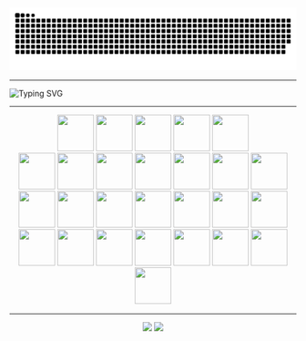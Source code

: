 <div align="center">
<picture>
  <source media="(prefers-color-scheme: dark)" srcset="https://github.com/DenadaiSenai/DenadaiSenai/blob/output/github-contribution-grid-snake-dark.svg">
  <source media="(prefers-color-scheme: light)" srcset="https://github.com/DenadaiSenai/DenadaiSenai/blob/output/github-contribution-grid-snake.svg">
  <img alt="github contribution grid snake animation" src="https://raw.githubusercontent.com/platane/platane/output/github-contribution-grid-snake.svg">
</picture>
</div>
<hr>
<div align="center" style="display: inline-block;">
  <img src="https://readme-typing-svg.herokuapp.com?font=CourierNew&color=%ccc&size=48&center=true&vCenter=true&width=1200&height=100&lines=Olá!;+Seja+bem+vindo+ao+meu+github+do+SENAI!📚" alt="Typing SVG" style="display: inline-block;">
</div>
<hr>
<div align="center">
<img src="https://cdn-icons-png.flaticon.com/512/3118/3118352.png" width="64" height="64"/>
<img src="https://encrypted-tbn0.gstatic.com/images?q=tbn:ANd9GcR9wNPGVkIOotqwn65mXxA-1gsV6VPiX2TgxMBQoB76ww&s" width="64" height="64"/>
<img src="https://play-lh.googleusercontent.com/pao-47YoMcSV8iYk8CZn3Fvq6ieEco6ZZ3Q9A4PcWQZWjrelN6Cv1-BOE8XvFq91Mg" width="64" height="64"/>
<img src="https://purgatorioeletronico.files.wordpress.com/2012/12/konami-logo.jpg?w=640" width="64" height="64"/>
<img src="https://images-wixmp-ed30a86b8c4ca887773594c2.wixmp.com/f/6164061e-c158-4e7d-a911-73a48aa0f319/d424npi-1ee317a2-36de-4660-a654-b94946eb50d5.png?token=eyJ0eXAiOiJKV1QiLCJhbGciOiJIUzI1NiJ9.eyJzdWIiOiJ1cm46YXBwOjdlMGQxODg5ODIyNjQzNzNhNWYwZDQxNWVhMGQyNmUwIiwiaXNzIjoidXJuOmFwcDo3ZTBkMTg4OTgyMjY0MzczYTVmMGQ0MTVlYTBkMjZlMCIsIm9iaiI6W1t7InBhdGgiOiJcL2ZcLzYxNjQwNjFlLWMxNTgtNGU3ZC1hOTExLTczYTQ4YWEwZjMxOVwvZDQyNG5waS0xZWUzMTdhMi0zNmRlLTQ2NjAtYTY1NC1iOTQ5NDZlYjUwZDUucG5nIn1dXSwiYXVkIjpbInVybjpzZXJ2aWNlOmZpbGUuZG93bmxvYWQiXX0.ypOwPqCSu6820AE_NYgByt_ebpNgqeJYtDw-Z1-l1hU" width="64" height="64"/>
<br>
<img src="https://w7.pngwing.com/pngs/369/795/png-transparent-arduino-macos-bigsur-icon-thumbnail.png" width="64" height="64"/>
<img src="https://www.espressif.com/sites/all/themes/espressif/images/esp32-c6/esp32-c6-socs.png" width="64" height="64"/>
<img src="https://encrypted-tbn0.gstatic.com/images?q=tbn:ANd9GcSMV3PK6WEheZ1Or1PmQbOjA3D_zEoFKVUMXB-lvCJ0ww&s" width="64" height="64"/>
<img src="https://seeklogo.com/images/Z/zilog-logo-9FB3F856D3-seeklogo.com.png" width="64" height="64"/>
<img src="https://encrypted-tbn0.gstatic.com/images?q=tbn:ANd9GcTRks9MUJrCM3TXQaFBBrJCgAhBhw7gpUZBnKcxW4CRhg&s" width="64" height="64"/>
<img src="https://cdn-icons-png.flaticon.com/512/10505/10505191.png" width="64" height="64"/>
<img src="https://encrypted-tbn0.gstatic.com/images?q=tbn:ANd9GcRSJKVtdmBz02Q8szgJybgpR1Y1Mbd8JGsVg7QFeJLD9w&s" width="64" height="64"/>
<br>

<img src="https://encrypted-tbn0.gstatic.com/images?q=tbn:ANd9GcR2wRQCoJnFRArqNkiiuSYo7lWX_RiFozrKaspvDQsGHw&s" width="64" height="64"/>
<img src="https://encrypted-tbn0.gstatic.com/images?q=tbn:ANd9GcSobFODMygBxab8M3gzlPn2Op2zuegL6WgB3ueN8ufIeg&s" width="64" height="64"/>
<img src="https://w7.pngwing.com/pngs/130/892/png-transparent-apache-tomcat-apache-http-server-web-server-java-servlet-javaserver-pages-others-miscellaneous-text-logo-thumbnail.png" width="64" height="64"/>
<img src="https://encrypted-tbn0.gstatic.com/images?q=tbn:ANd9GcRmzyzbF29nI7Bgc1qsfMy7ky2KtIstUaZ3qamxdHQvjw&s" width="64" height="64"/>
<img src="https://encrypted-tbn0.gstatic.com/images?q=tbn:ANd9GcReQblOaD_QUclhRUYLWlxNhbKj7Jd7hUQ1dO-ghq_Ijw&s" width="64" height="64"/>

<img src="https://img.icons8.com/color/480w/virtualbox.png" width="64" height="64"/>
<img src="https://encrypted-tbn0.gstatic.com/images?q=tbn:ANd9GcS2ZB-52smA_PfUgpOgmJdGtADMzhM5RYcAVjfP5MytLw&s" width="64" height="64"/>
<br>
<img src="https://encrypted-tbn0.gstatic.com/images?q=tbn:ANd9GcQ2wBMRgM9LJu7yh4-RiLc9kJ_znavBJ0FHIgd-ibG0sA&s" width="64" height="64"/>
<img src="https://wiki.freepascal.org/images/e/ec/Lazarus-icons-exe-proposal-bpsoftware.png" width="64" height="64"/>
<img src="https://cdn3.iconfinder.com/data/icons/logos-and-brands-adobe/512/267_Python-512.png" width="64" height="64"/>
<img src="https://static-00.iconduck.com/assets.00/node-js-icon-1901x2048-mk1e13df.png" width="64" height="64"/>
<img src="https://encrypted-tbn0.gstatic.com/images?q=tbn:ANd9GcQvKItTjW3CPaI2lVF0ng_MmmeRg3RUAVAENN8M7FZQDQ&s" width="64" height="64"/>
<img src="https://images.vexels.com/media/users/3/166383/isolated/lists/6024bc5746d7436c727825dc4fc23c22-html-programming-language-icon.png" width="64" height="64"/>
<img src="https://cdn-icons-png.flaticon.com/512/5968/5968242.png" width="64" height="64"/>
<img src="https://encrypted-tbn0.gstatic.com/images?q=tbn:ANd9GcRrBvT1IxHDaihbNyPZz1riNEcYmyWW_N244S1caywGSA&s" width="64" height="64"/>
<br>

<!-- <img src="" width="64" height="64"/>
<img src="" width="64" height="64"/> -->
</div>
<hr>
<div align="center">
  <a href="https://github.com/DenadaiSenai/DenadaiSenai"></a>
  <img height="180em" src="https://github-readme-stats.vercel.app/api?username=DenadaiSenai&show_icons=true&theme=cobalt&include_all_commits=true&count_private=true"/>
  <img height="180em" src="https://github-readme-stats.vercel.app/api/top-langs/?username=DenadaiSenai&layout=compact&langs_count=7&theme=cobalt"/>
</div>

